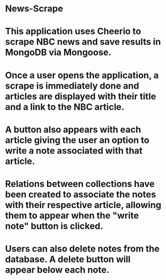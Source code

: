 # News-Scrape

# This application uses Cheerio to scrape NBC news and save results in MongoDB via Mongoose.

# Once a user opens the application, a scrape is immediately done and articles are displayed with their title and a link to the NBC article.

# A button also appears with each article giving the user an option to write a note associated with that article.

# Relations between collections have been created to associate the notes with their respective article, allowing them to appear when the "write note" button is clicked.

# Users can also delete notes from the database. A delete button will appear below each note.
